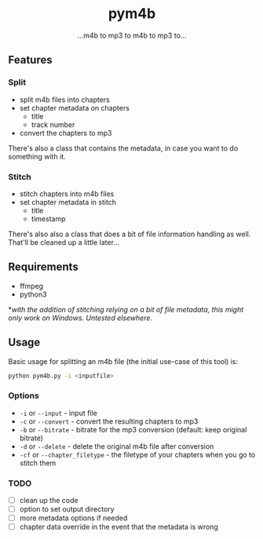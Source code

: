 <div align="center">
  <h1>pym4b</h1>
  <p>...m4b to mp3 to m4b to mp3 to...</p>
</div>

## Features

### Split

- split m4b files into chapters
- set chapter metadata on chapters
  - title
  - track number
- convert the chapters to mp3

There's also a class that contains the metadata, in case you want to do something with it. 

### Stitch

- stitch chapters into m4b files
- set chapter metadata in stitch
  - title
  - timestamp
 
There's also also a class that does a bit of file information handling as well. That'll be cleaned up a little later...

## Requirements

- ffmpeg
- python3

\**with the addition of stitching relying on a bit of file metadata, this might only work on Windows. Untested elsewhere.*

## Usage

Basic usage for splitting an m4b file (the initial use-case of this tool) is:  
```bash
python pym4b.py -i <inputfile>
```

### Options

- `-i` or `--input` - input file
- `-c` or `--convert` - convert the resulting chapters to mp3
- `-b` or `--bitrate` - bitrate for the mp3 conversion (default: keep original bitrate)
- `-d` or `--delete` - delete the original m4b file after conversion
- `-cf` or `--chapter_filetype` - the filetype of your chapters when you go to stitch them

### TODO

- [ ] clean up the code
- [ ] option to set output directory
- [ ] more metadata options if needed
- [ ] chapter data override in the event that the metadata is wrong
